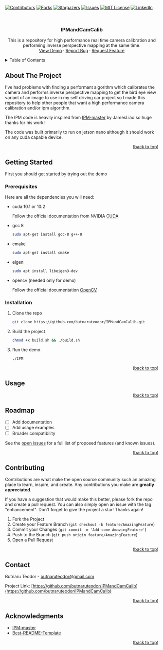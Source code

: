 <!-- Improved compatibility of back to top link: See: https://github.com/othneildrew/Best-README-Template/pull/73 -->
<a name="readme-top"></a>
<!--
*** Thanks for checking out the Best-README-Template. If you have a suggestion
*** that would make this better, please fork the repo and create a pull request
*** or simply open an issue with the tag "enhancement".
*** Don't forget to give the project a star!
*** Thanks again! Now go create something AMAZING! :D
-->



<!-- PROJECT SHIELDS -->
<!--
*** I'm using markdown "reference style" links for readability.
*** Reference links are enclosed in brackets [ ] instead of parentheses ( ).
*** See the bottom of this document for the declaration of the reference variables
*** for contributors-url, forks-url, etc. This is an optional, concise syntax you may use.
*** https://www.markdownguide.org/basic-syntax/#reference-style-links
-->
[![Contributors][contributors-shield]][contributors-url]
[![Forks][forks-shield]][forks-url]
[![Stargazers][stars-shield]][stars-url]
[![Issues][issues-shield]][issues-url]
[![MIT License][license-shield]][license-url]
[![LinkedIn][linkedin-shield]][linkedin-url]



<!-- PROJECT LOGO -->
<br />
<div align="center">
  <!--
  <a href="https://github.com/othneildrew/Best-README-Template">
    <img src="images/logo.png" alt="Logo" width="80" height="80">
  </a>
  -->
  <h3 align="center">IPMandCamCalib</h3>

  <p align="center">
    This is a repository for high performance real time camera calibration and performing inverse perspective mapping at the same time.
    <!--
    <br />
    <a href="https://github.com/othneildrew/Best-README-Template"><strong>Explore the docs »</strong></a>
    <br />
    -->
    <br />
    <a href="https://github.com/butnaruteodor/IPMandCamCalib">View Demo</a>
    ·
    <a href="https://github.com/butnaruteodor/IPMandCamCalib/issues">Report Bug</a>
    ·
    <a href="https://github.com/butnaruteodor/IPMandCamCalib/issues">Request Feature</a>
  </p>
</div>



<!-- TABLE OF CONTENTS -->
<details>
  <summary>Table of Contents</summary>
  <ol>
    <li>
      <a href="#about-the-project">About The Project</a>
      <ul>
        <li><a href="#built-with">Built With</a></li>
      </ul>
    </li>
    <li>
      <a href="#getting-started">Getting Started</a>
      <ul>
        <li><a href="#prerequisites">Prerequisites</a></li>
        <li><a href="#installation">Installation</a></li>
      </ul>
    </li>
    <li><a href="#usage">Usage</a></li>
    <li><a href="#roadmap">Roadmap</a></li>
    <li><a href="#contributing">Contributing</a></li>
    <li><a href="#license">License</a></li>
    <li><a href="#contact">Contact</a></li>
    <li><a href="#acknowledgments">Acknowledgments</a></li>
  </ol>
</details>



<!-- ABOUT THE PROJECT -->
## About The Project
<!--
[![Product Name Screen Shot][product-screenshot]](https://example.com)
-->
I've had problems with finding a performant algorithm which calibrates the camera and performs inverse perspective mapping to get the bird eye view variant of an image to use in my self driving car project so I made this repository to help other people that want a high performance camera calibration and/or ipm algorithm.

The IPM code is heavily inspired from [IPM-master][IPM-master-url] by JamesLiao so huge thanks for his work!

The code was built primarily to run on jetson nano although it should work on any cuda capable device.

<p align="right">(<a href="#readme-top">back to top</a>)</p>



<!--### Built With

This section should list any major frameworks/libraries used to bootstrap your project. Leave any add-ons/plugins for the acknowledgements section. Here are a few examples.

<p align="right">(<a href="#readme-top">back to top</a>)</p>-->



<!-- GETTING STARTED -->
## Getting Started

First you should get started by trying out the demo

### Prerequisites

Here are all the dependencies you will need:
* cuda 10.1 or 10.2
  
  Follow the official documentation from NVIDIA [CUDA][CUDA-url]
* gcc 8
  ```sh
  sudo apt-get install gcc-8 g++-8
  ```
* cmake
  ```sh
  sudo apt-get install cmake
  ```
* eigen
  ```sh
  sudo apt install libeigen3-dev
  ```
* opencv (needed only for demo)
  
  Follow the official documentation [OpenCV][OpenCV-url]

### Installation
1. Clone the repo
   ```sh
   git clone https://github.com/butnaruteodor/IPMandCamCalib.git
   ```
2. Build the project
   ```sh
   chmod +x build.sh && ./build.sh
   ```
3. Run the demo
   ```sh
   ./IPM
   ```

<p align="right">(<a href="#readme-top">back to top</a>)</p>



<!-- USAGE EXAMPLES -->
## Usage

<p align="right">(<a href="#readme-top">back to top</a>)</p>



<!-- ROADMAP -->
## Roadmap

- [ ] Add documentation
- [ ] Add usage examples
- [ ] Broader compatibility

See the [open issues](https://github.com/othneildrew/Best-README-Template/issues) for a full list of proposed features (and known issues).

<p align="right">(<a href="#readme-top">back to top</a>)</p>



<!-- CONTRIBUTING -->
## Contributing

Contributions are what make the open source community such an amazing place to learn, inspire, and create. Any contributions you make are **greatly appreciated**.

If you have a suggestion that would make this better, please fork the repo and create a pull request. You can also simply open an issue with the tag "enhancement".
Don't forget to give the project a star! Thanks again!

1. Fork the Project
2. Create your Feature Branch (`git checkout -b feature/AmazingFeature`)
3. Commit your Changes (`git commit -m 'Add some AmazingFeature'`)
4. Push to the Branch (`git push origin feature/AmazingFeature`)
5. Open a Pull Request

<p align="right">(<a href="#readme-top">back to top</a>)</p>



<!-- LICENSE -->
<!--## License

Distributed under the MIT License. See `LICENSE.txt` for more information.

<p align="right">(<a href="#readme-top">back to top</a>)</p>
-->


<!-- CONTACT -->
## Contact

Butnaru Teodor - butnaruteodor@gmail.com

Project Link: [https://github.com/butnaruteodor/IPMandCamCalib](https://github.com/butnaruteodor/IPMandCamCalib)

<p align="right">(<a href="#readme-top">back to top</a>)</p>



<!-- ACKNOWLEDGMENTS -->
## Acknowledgments

* [IPM-master](https://github.com/JamesLiao714/IPM-master)
* [Best-README-Template](https://github.com/othneildrew/Best-README-Template)

<p align="right">(<a href="#readme-top">back to top</a>)</p>



<!-- MARKDOWN LINKS & IMAGES -->
<!-- https://www.markdownguide.org/basic-syntax/#reference-style-links -->
[contributors-shield]: https://img.shields.io/github/contributors/othneildrew/Best-README-Template.svg?style=for-the-badge
[contributors-url]: https://github.com/butnaruteodor/IPMandCamCalib/graphs/contributors
[forks-shield]: https://img.shields.io/github/forks/othneildrew/Best-README-Template.svg?style=for-the-badge
[forks-url]: https://github.com/butnaruteodor/IPMandCamCalib/network/members
[stars-shield]: https://img.shields.io/github/stars/othneildrew/Best-README-Template.svg?style=for-the-badge
[stars-url]: https://github.com/butnaruteodor/IPMandCamCalib/stargazers
[issues-shield]: https://img.shields.io/github/issues/othneildrew/Best-README-Template.svg?style=for-the-badge
[issues-url]: https://github.com/butnaruteodor/IPMandCamCalib/issues
[license-shield]: https://img.shields.io/github/license/othneildrew/Best-README-Template.svg?style=for-the-badge
[license-url]: https://github.com/othneildrew/Best-README-Template/blob/master/LICENSE.txt
[linkedin-shield]: https://img.shields.io/badge/-LinkedIn-black.svg?style=for-the-badge&logo=linkedin&colorB=555
[linkedin-url]: https://www.linkedin.com/in/teodor-butnaru/
[IPM-master-url]: https://github.com/JamesLiao714/IPM-master
[CUDA-url]: https://docs.nvidia.com/cuda/cuda-installation-guide-linux/index.html
[OpenCV-url]: https://docs.opencv.org/4.x/d7/d9f/tutorial_linux_install.html
